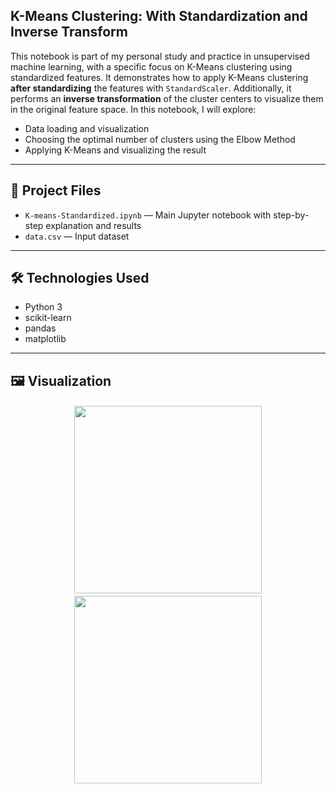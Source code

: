 ## K-Means Clustering: With Standardization and Inverse Transform

This notebook is part of my personal study and practice in unsupervised machine learning, with a specific focus on K-Means clustering using standardized features. It demonstrates how to apply K-Means clustering **after standardizing** the features with `StandardScaler`. Additionally, it performs an **inverse transformation** of the cluster centers to visualize them in the original feature space. In this notebook, I will explore:


- Data loading and visualization
- Choosing the optimal number of clusters using the Elbow Method
- Applying K-Means and visualizing the result

---

## 📁 Project Files

- `K-means-Standardized.ipynb` — Main Jupyter notebook with step-by-step explanation and results
- `data.csv` — Input dataset

---

## 🛠️ Technologies Used

- Python 3
- scikit-learn
- pandas
- matplotlib

---

## 🖼️ Visualization

<p align="center">
  <img src="readme/elbow.png" width ="300" style="margin: 2px;"/>
  <img src="readme/cluster.png" width ="300" style="margin: 2px;"/>
</p>
